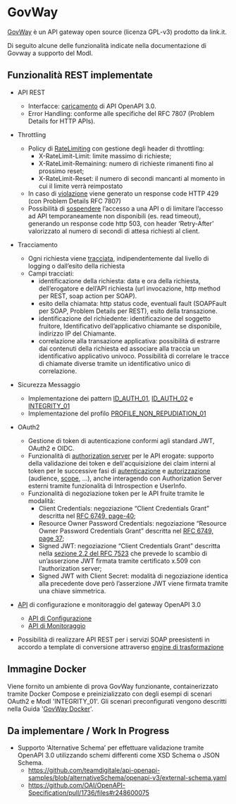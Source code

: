 # GovWay

[GovWay](https://github.com/link-it/govway) è un API gateway open source (licenza GPL-v3) prodotto da link.it.

Di seguito alcune delle funzionalità indicate nella documentazione di Govway a supporto del ModI.

## Funzionalità REST implementate
* API REST
  - Interfacce: [caricamento](https://govway.readthedocs.io/it/latest/console/profiloApiGateway/definizioneApi.html) di API OpenAPI 3.0.
  - Error Handling: conforme alle specifiche del RFC 7807 (Problem Details for HTTP APIs).

* Throttling
  - Policy di [RateLimiting](https://govway.readthedocs.io/it/latest/console/profiloApiGateway/rateLimiting/index.html) con gestione degli header di throttling:
    - X-RateLimit-Limit: limite massimo di richieste;
    - X-RateLimit-Remaining: numero di richieste rimanenti fino al prossimo reset;
    - X-RateLimit-Reset: il numero di secondi mancanti al momento in cui il limite verrà reimpostato
  - In caso di [violazione](https://govway.readthedocs.io/it/latest/console/handling-errors/index.html) viene generato un response code HTTP 429 (con Problem Details RFC 7807)
  - Possibilità di [sospendere](https://govway.readthedocs.io/it/latest/console/profiloApiGateway/sospensioneApi.html) l’accesso a una API o di limitare l’accesso ad API temporaneamente non disponibili (es. read timeout), generando un response code http 503, con header ‘Retry-After’ valorizzato al numero di secondi di attesa richiesti al client.
  
* Tracciamento
  - Ogni richiesta viene [tracciata](https://govway.readthedocs.io/it/latest/console/profiloApiGateway/tracciamento.html#), indipendentemente dal livello di logging o dall’esito della richiesta
  - Campi tracciati:
    - identificazione della richiesta: data e ora della richiesta, dell’erogatore e dell’API richiesta (url invocazione, http method per REST, soap action per SOAP).
    - esito della chiamata: http status code, eventuali fault (SOAPFault per SOAP,  Problem Details per REST), esito della transazione.
    - identificazione del richiedente: identificazione del soggetto fruitore, Identificativo dell’applicativo chiamante se disponibile, indirizzo IP del Chiamante.
    - correlazione alla transazione applicativa: possibilità di estrarre dai contenuti della richiesta ed associare alla traccia un identificativo applicativo univoco. Possibilità di correlare le tracce di chiamate diverse tramite un identificativo unico di correlazione.

* Sicurezza Messaggio
  - Implementazione dei pattern [ID_AUTH_01](https://govway.readthedocs.io/it/latest/console/profiloModIPA/messaggio/idar01.html), [ID_AUTH_02](https://govway.readthedocs.io/it/latest/console/profiloModIPA/messaggio/idar02.html) e [INTEGRITY_01](https://govway.readthedocs.io/it/latest/console/profiloModIPA/messaggio/idar03.html)
  - Implementazione del profilo [PROFILE_NON_REPUDIATION_01](https://govway.readthedocs.io/it/latest/console/profiloModIPA/messaggio/requestDigest.html)

* OAuth2
  - Gestione di token di autenticazione conformi agli standard JWT, OAuth2 e OIDC. 
  - Funzionalità di [authorization server](https://govway.readthedocs.io/it/latest/console/configurazione/tokenPolicy/tokenValidazione.html) per le API erogate: supporto della validazione dei token e dell'acquisizione dei claim interni al token per le successive fasi di [autenticazione](https://govway.readthedocs.io/it/latest/console/profiloApiGateway/controlloAccessi/gestioneToken.html) e [autorizzazione](https://govway.readthedocs.io/it/latest/console/profiloApiGateway/controlloAccessi/tokenClaims.html) (audience, [scope](https://govway.readthedocs.io/it/latest/console/profiloApiGateway/controlloAccessi/scope.html), ...), anche interagendo con Authorization Server esterni tramite funzionalità di Introspection e UserInfo.
  - Funzionalità di negoziazione token per le API fruite tramite le modalità:
	- Client Credentials: negoziazione “Client Credentials Grant” descritta nel [RFC 6749, page-40](https://tools.ietf.org/html/rfc6749#page-40);
	- Resource Owner Password Credentials: negoziazione “Resource Owner Password Credentials Grant” descritta nel [RFC 6749, page 37](https://tools.ietf.org/html/rfc6749#page-37);
	- Signed JWT: negoziazione “Client Credentials Grant” descritta nella [sezione 2.2 del RFC 7523](https://datatracker.ietf.org/doc/html/rfc7523#section-2.2) che prevede lo scambio di un’asserzione JWT firmata tramite certificato x.509 con l’authorization server;
	- Signed JWT with Client Secret: modalità di negoziazione identica alla precedente dove però l’asserzione JWT viene firmata tramite una chiave simmetrica.

* [API](https://govway.readthedocs.io/it/latest/api/index.html) di configurazione e monitoraggio del gateway OpenAPI 3.0
  - [API di Configurazione](https://generator.swagger.io/?url=https://raw.githubusercontent.com/link-it/govway/master/tools/rs/config/server/src/schemi/merge/govway_rs-api_config.yaml)
  - [API di Monitoraggio](https://generator.swagger.io/?url=https://raw.githubusercontent.com/link-it/govway/master/tools/rs/monitor/server/src/schemi/merge/govway_rs-api_monitor.yaml)

* Possibilità di realizzare API REST per i servizi SOAP preesistenti in accordo a template di conversione attraverso [engine di trasformazione](https://govway.readthedocs.io/it/latest/console/profiloApiGateway/trasformazioni/index.html)

## Immagine Docker

Viene fornito un ambiente di prova GovWay funzionante, containerizzato tramite Docker Compose e preinizializzato con degli esempi di scenari OAuth2 e ModI 'INTEGRITY_01'.
Gli scenari preconfigurati vengono descritti nella Guida '[GovWay Docker](DOCKER.md)'.

## Da implementare / Work In Progress

  - Supporto ‘Alternative Schema’ per effettuare validazione tramite OpenAPI 3.0 utilizzando schemi differenti come XSD Schema o JSON Schema.
    - https://github.com/teamdigitale/api-openapi-samples/blob/alternativeSchema/openapi-v3/external-schema.yaml
    - https://github.com/OAI/OpenAPI-Specification/pull/1736/files#r248600075

